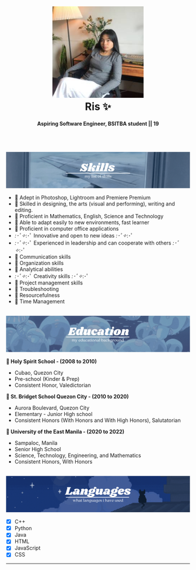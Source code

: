 <head><!-- Google tag (gtag.js) -->
<script async src="https://www.googletagmanager.com/gtag/js?id=G-L4HCZ5QZR1"></script>
<script>
  window.dataLayer = window.dataLayer || [];
  function gtag(){dataLayer.push(arguments);}
  gtag('js', new Date());

  gtag('config', 'G-L4HCZ5QZR1');
</script>
</head>

<h1 align="center">
  <br>
  <img src="idpic.jpg" alt="ID" id="id" width="250">
  <br>
  Ris ✨
  <br>
</h1>

<h4 align="center">Aspiring Software Engineer, BSITBA student || 19</h4>
 <br>

 <br>
 <br>
 
<img src="skills.gif">

  * 🌠 Adept in Photoshop, Lightroom and Premiere Premium
  * 🌠 Skilled in designing, the arts (visual and performing), writing and editing.
  * 🌠 Proficient in Mathematics, English, Science and Technology
  * 🌠 Able to adapt easily to new environments, fast learner
  * 🌠 Proficient in computer office applications
  * *:･ﾟ✧*:･ﾟ Innovative and open to new ideas *:･ﾟ✧*:･ﾟ
  * *:･ﾟ✧*:･ﾟ Experienced in leadership and can cooperate with others *:･ﾟ✧*:･ﾟ
  * 🌠 Communication skills
  * 🌠 Organization skills
  * 🌠 Analytical abilities
  * *:･ﾟ✧*:･ﾟ Creativity  skills *:･ﾟ✧*:･ﾟ
  * 🌠 Project management skills
  * 🌠 Troubleshooting
  * 🌠 Resourcefulness
  * 🌠 Time Management

<br>
<img src="edu.gif">

**📘 Holy Spirit School - (2008 to 2010)**
  - Cubao, Quezon City
  - Pre-school (Kinder & Prep)
  - Consistent Honor, Valedictorian

**📘 St. Bridget School Quezon City - (2010 to 2020)**
  - Aurora Boulevard, Quezon City
  - Elementary - Junior High school
  - Consistent Honors (With Honors and With High Honors), Salutatorian

**📘 University of the East Manila - (2020 to 2022)**
  - Sampaloc, Manila
  - Senior High School
  - Science, Technology, Engineering, and Mathematics
  - Consistent Honors, With Honors
<br>
<img src="lang.gif">

* [x] C++ 
* [x] Python
* [x] Java
* [x] HTML
* [x] JavaScript
* [x] CSS

<hr>
